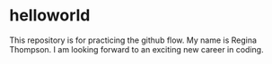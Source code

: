 # helloworld
This repository is for practicing the github flow.
My name is Regina Thompson. I am looking forward to an exciting new career in coding.
